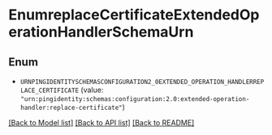 # EnumreplaceCertificateExtendedOperationHandlerSchemaUrn

## Enum


* `URNPINGIDENTITYSCHEMASCONFIGURATION2_0EXTENDED_OPERATION_HANDLERREPLACE_CERTIFICATE` (value: `"urn:pingidentity:schemas:configuration:2.0:extended-operation-handler:replace-certificate"`)


[[Back to Model list]](../README.md#documentation-for-models) [[Back to API list]](../README.md#documentation-for-api-endpoints) [[Back to README]](../README.md)


